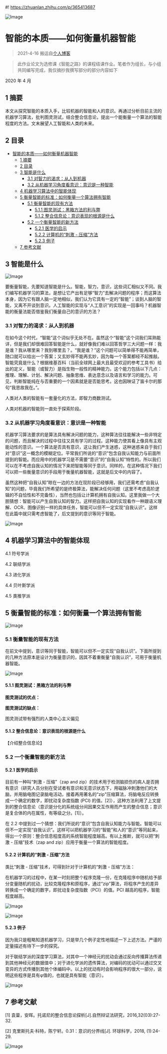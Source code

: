 #! https://zhuanlan.zhihu.com/p/365413687

![Image](https://pic4.zhimg.com/80/v2-0dca3ea692d738f4a46554955091154f.png)


# 智能的本质——如何衡量机器智能


> 2021-4-16 搬运自[个人博客](https://framist.github.io)

> 此作业论文为选修课《智能之路》的课程结课作业。笔者作为组长，与小组共同编写完成，我仅摘抄我撰写部分的部分内容如下



2020 年 4 月


## 1   摘要

本文从探究智能的本质入手，比较机器的智能和人的意识。再通过分析目前主流的机器学习算法，批判图灵测试，结合整合信息论，提出一个能衡量一个算法的智能程度的方法。文末展望人工智能和人类的未来。

<!--more-->

## 2   目录

- [智能的本质——如何衡量机器智能](#智能的本质如何衡量机器智能)
  - [1   摘要](#1---摘要)
  - [2   目录](#2---目录)
  - [3   智能是什么](#3---智能是什么)
    - [3.1  对智力的渴求：从人到机器](#31--对智力的渴求从人到机器)
    - [3.2  从机器学习角度看意识：意识是一种智能](#32--从机器学习角度看意识意识是一种智能)
  - [4   机器学习算法中的智能体现](#4---机器学习算法中的智能体现)
  - [5   衡量智能的标准：如何衡量一个算法拥有智能](#5---衡量智能的标准如何衡量一个算法拥有智能)
    - [5.1  衡量智能的现有方法](#51--衡量智能的现有方法)
      - [5.1.1   图灵测试：黑箱方法的利与弊](#511---图灵测试黑箱方法的利与弊)
      - [5.1.2   整合信息论：意识表现的根源是什么](#512---整合信息论意识表现的根源是什么)
    - [5.2  一个衡量智能的新方法](#52--一个衡量智能的新方法)
      - [5.2.1   医学的启示](#521---医学的启示)
      - [5.2.2   计算机的“刺激 - 压缩”方法](#522---计算机的刺激---压缩方法)
      - [5.2.3   例子](#523---例子)
  - [7   参考文献](#7---参考文献)

## 3   智能是什么

![Image](https://pic4.zhimg.com/80/v2-c6a002d00784629b5d58dc22f0debba3.png)

要衡量智能，先要知道智能是什么。智能，智力，意识，这些词汇相似又不同。我们编写机器学习的算法，是想让它产出有足够“智力”去解决问题的程序；而这算法本身，因为它有跟人脑一定地相似，我们认为它具有一定的“智能”；谈到人脑的智能，又离不开谈到意识。人工智能的实现与“人工意识”的实现是一回事吗？机器智能的衡量法能否借鉴我们衡量自己的意识的方法？

### 3.1  对智力的渴求：从人到机器

在如今这个时代，“智能”这个词似乎无处不在。虽然这个“智能”这个词我们耳熟能详，但是我们却很难回答智能是什么，就好像我们难以回答哲学三大问题一样：我是谁？我从哪里来？我到哪里去？。“我是谁？”这个问题可以简单得不能再简单，随口就可以给出一个答案；又玄妙得不能再玄妙，因为每一个答案都经不起推敲。智能究竟是什么？根据维基百科（当前全球网上最大且最受欢迎的参考工具书）给出的定义，智能（或智力）是指生物一般性的精神能力。这个能力包括以下几点：推理、理解、计划、解决问题、抽象思维、表达意念以及语言和学习的能力。可见，判断智能纯在与否重要的一个因素就是是否能思考。这也因映证了笛卡尔的那句“我思故我在。”。

人类对人类的智能有一套量化的方法，即智力商数测试。



人类对机器的智能则一直处于探索阶段。

 

### 3.2  从机器学习角度看意识：意识是一种智能

机器学习算法要求的是算法具有解决问题的能力，这种算法往往能解决一些非特定的问题，而且解决的过程中往往又具有学习的过程。这种能力使其看上像具有主观能动性的意识。一个算法是否具有意识，这让我们产生迷惑，这种迷惑来自于我们对“意识”这一概念的模糊定位。平常我们所说的“意识”包含自我认知能力与前面所提到的智能。而应用中的机器学习是不需要“意识”的“自我认知”特性的。所以我们可以在不考虑自我认知的情况下来把智能等同于意识。同样的，在这种情况下我们可以把一些衡量意识的手段用于衡量机器智能，这就是后文中的内容了。

虽然这种把“自我认知”晾在一边的方法在现阶段已经够用，我们还需考虑“自我认知”的问题，毕竟我们所希望的是终极算法，能解决任何问题（这里不考虑高阶逻辑的不自恰性和不完备性），当然也包括让计算机拥有自我认知。这里我做一个大胆猜想：智能可以产生自我认知的智力。这样把自我认知的实现看作一种跟语义理解、OCR、图像识别一样的具体任务，智能可以但不一定实现“自我认识”。这样在此篇中就只需考虑智能了，后文提到的意识等同于智能。

![Image](https://pic4.zhimg.com/80/v2-087e32c282d006512b97603be07d7449.png)

## 4   机器学习算法中的智能体现 

4.1  符号学派 



4.2  联结学派

 

4.3  进化学派



4.4  贝叶斯学派

 

4.5  类推学派



 

## 5   衡量智能的标准：如何衡量一个算法拥有智能

![Image](https://pic4.zhimg.com/80/v2-cedb61a2ec668e3d98b6267da427aa8e.png)

### 5.1  衡量智能的现有方法

在前文中提到，意识等同于智能，智能可以但不一定实现“自我认识”。下面所提到的几种方法原本是设计为衡量意识的，因其不着重衡量“自我认识”，可用于衡量机器智能。

 
![Image](https://pic4.zhimg.com/80/v2-9575722bd35cd1a431a910ce48ad6ec2.png)
 

#### 5.1.1   图灵测试：黑箱方法的利与弊



**图灵测试的优点：**

 

**图灵测试的缺点：**

图灵测试带有强烈的人类中心主义偏见

 

#### 5.1.2   整合信息论：意识表现的根源是什么

 【介绍整合信息论】

### 5.2  一个衡量智能的新方法

 

#### 5.2.1   医学的启示

 

目前有一种叫“刺激 - 压缩”（zap and zip）的技术用于检测脑损伤的病人是否拥有意识（研究人员分别在受试者有意识和无意识状态下，用磁脉冲刺激他们的大脑，并用脑电图记录脑电活动，接着再用著名的“zip"压缩算法，将脑电反应转换成一个确定的数字，即扰动复杂度指数 (PCI) 的值。[2]），这种方法利用了上文提到的整合信息论（意识是分化的系统组分间因果交互作用而产生的整合信息；意识是复合体的内在属性，有等级之分。[1]）。

在 2.2 中提到过一个猜想：我们所说的“意识”包含自我认知能力与智能。智能可以但不一定实现“自我认识”。这样可以把机器学习的“智能”和人的“意识”等同起来，得出一个原则：整合信息程度高的系统智能程度越高。有以上推断，就可以把“刺激 - 压缩”技术（zap and zip）应用于衡量一个算法的智能程度。

 

#### 5.2.2   计算机的“刺激 - 压缩”方法

类比“刺激 - 压缩”技术，可得到针对于计算机的“刺激 - 压缩”方法：

在机器学习的过程中，在某一时刻把整个程序克隆一份，在克隆程序中随机给予部分变量随机的扰动，比较克隆程序和原程序，通过“zip”算法，将程序产生的差异转换成一个确定的数字，即扰动复杂度指数（PCI）的值。PCI 越高的程序，智能程度越高。

![Image](https://pic4.zhimg.com/80/v2-dcf06d81221f27d721c89fba66c9b215.png)

![Image](https://pic4.zhimg.com/80/v2-ab5aba03db76a90b7fe19f0b03b2f2fb.png)

#### 5.2.3   例子

因为我只是粗略知道机器学习，只是举几个例子定性地描述一下上述方法。严谨的定量描述有待下一步的探究。

对于联结学派的深度学习算法，对其中一个神经元的扰动会通过反向传播算法传递到其他神经元的数据值中；对于进化学派的遗传算法，对编码的扰动可以通过交叉变异的方式传播到其他个体编码中。以上的扰动有时会影响程序的很大一部分，说明这些程序是具有φ值的，也就是具有智能（意识）。

![Image](https://pic4.zhimg.com/80/v2-4d94a479d0e44100c1f560fb271951c1.png)



## 7   参考文献

 

[1] 袁蓥，安晖。托诺尼的整合信息论探析[J].自然辩证法研究，2016,32(03):27-32.

[2] 克里斯托夫·科特，陈宁轩。0.31：意识的分界线[J]. 环球科学，2018, (1):24-29.


![Image](https://pic4.zhimg.com/80/v2-631e3ac3bd271f292560314dac847970.png)
